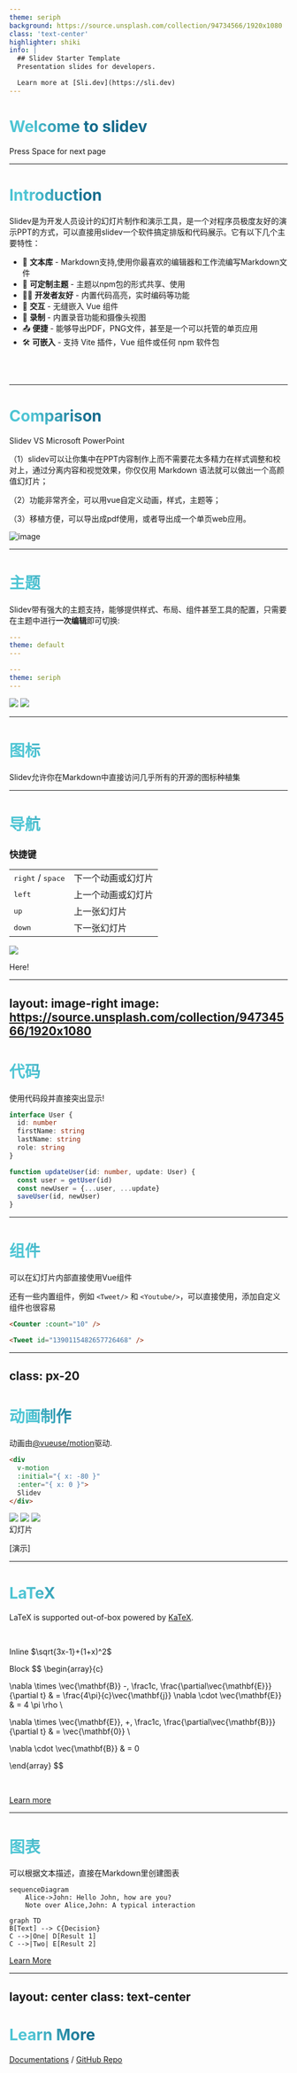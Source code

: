 ```yaml
---
theme: seriph
background: https://source.unsplash.com/collection/94734566/1920x1080
class: 'text-center'
highlighter: shiki
info: |
  ## Slidev Starter Template
  Presentation slides for developers.

  Learn more at [Sli.dev](https://sli.dev)
---
```


# Welcome to slidev


<div class="pt-5">
  <span @click="$slidev.nav.next" class="px-1 p-1 rounded cursor-pointer" hover="bg-white bg-opacity-10">
    Press Space for next page <carbon:arrow-right class="inline"/>
  </span>
</div>

<a href="https://github.com/slidevjs/slidev" target="_blank" alt="GitHub"
  class="abs-br m-6 text-xl icon-btn opacity-50 !border-none !hover:text-white">
  <carbon-logo-github />
</a>

---

# Introduction

Slidev是为开发人员设计的幻灯片制作和演示工具，是一个对程序员极度友好的演示PPT的方式，可以直接用slidev一个软件搞定排版和代码展示。它有以下几个主要特性：

- 📝 **文本库** - Markdown支持,使用你最喜欢的编辑器和工作流编写Markdown文件
- 🎨 **可定制主题** - 主题以npm包的形式共享、使用
- 🧑‍💻 **开发者友好** - 内置代码高亮，实时编码等功能
- 🤹 **交互** - 无缝嵌入 Vue 组件
- 🎥 **录制** - 内置录音功能和摄像头视图
- 📤 **便捷** - 能够导出PDF，PNG文件，甚至是一个可以托管的单页应用
- 🛠 **可嵌入** - 支持 Vite 插件，Vue 组件或任何 npm 软件包
<br>
<br>


<style>
h1 {
  background-color: #2B90B6;
  background-image: linear-gradient(50deg, #4EC5D4 10%,#146b8c 30%);
  background-size: 100%;
  -webkit-background-clip: text;
  -moz-background-clip: text;
  -webkit-text-fill-color: transparent; 
  -moz-text-fill-color: transparent;
}
</style>

---

# Comparison

Slidev VS Microsoft PowerPoint


（1）slidev可以让你集中在PPT内容制作上而不需要花太多精力在样式调整和校对上，通过分离内容和视觉效果，你仅仅用 Markdown 语法就可以做出一个高颜值幻灯片；  

（2）功能非常齐全，可以用vue自定义动画，样式，主题等； 

（3）移植方便，可以导出成pdf使用，或者导出成一个单页web应用。


![image](https://github.com/yue7615/Project/blob/main/1.png)


<style>
h1 {
  background-color: #2B90B6;
  background-image: linear-gradient(50deg, #4EC5D4 10%,#146b8c 30%);
  background-size: 100%;
  -webkit-background-clip: text;
  -moz-background-clip: text;
  -webkit-text-fill-color: transparent; 
  -moz-text-fill-color: transparent;
}
</style>
---


# 主题

Slidev带有强大的主题支持，能够提供样式、布局、组件甚至工具的配置，只需要在主题中进行**一次编辑**即可切换:

<div grid="~ cols-2 gap-2" m="-t-2">

```yaml
---
theme: default
---
```

```yaml
---
theme: seriph
---
```

<img border="rounded" src="https://github.com/slidevjs/themes/blob/main/screenshots/theme-default/01.png?raw=true">

<img border="rounded" src="https://github.com/slidevjs/themes/blob/main/screenshots/theme-seriph/01.png?raw=true">

</div>

---

# 图标

Slidev允许你在Markdown中直接访问几乎所有的开源的图标种植集


---


# 导航


### 快捷键

|     |     |
| --- | --- |
| <kbd>right</kbd> / <kbd>space</kbd>| 下一个动画或幻灯片 |
| <kbd>left</kbd> | 上一个动画或幻灯片 |
| <kbd>up</kbd> | 上一张幻灯片 |
| <kbd>down</kbd> | 下一张幻灯片 |

<img
  v-click
  class="absolute -bottom-9 -left-7 w-80 opacity-50"
  src="https://sli.dev/assets/arrow-bottom-left.svg"
/>
<p v-after class="absolute bottom-23 left-45 opacity-50 transform -rotate-9">Here!</p>

---
layout: image-right
image: https://source.unsplash.com/collection/94734566/1920x1080
---

# 代码

使用代码段并直接突出显示!

```ts {all|2|1-6|9|all}
interface User {
  id: number
  firstName: string
  lastName: string
  role: string
}

function updateUser(id: number, update: User) {
  const user = getUser(id)
  const newUser = {...user, ...update}  
  saveUser(id, newUser)
}
```

<arrow v-click="3" x1="300" y1="500"  x2="200" y2="330" color="#564" width="3" arrowSize="1" />

---

# 组件

<div grid="~ cols-2 gap-4">
<div>

可以在幻灯片内部直接使用Vue组件

还有一些内置组件，例如 `<Tweet/>` 和 `<Youtube/>`，可以直接使用，添加自定义组件也很容易

```html
<Counter :count="10" />
```

<!-- ./components/Counter.vue -->
<Counter :count="10" m="t-4" />



</div>
<div>

```html
<Tweet id="1390115482657726468" />
```

<Tweet id="1390115482657726468" scale="0.65" />

</div>
</div>

---
class: px-20
---



# 动画制作

动画由[@vueuse/motion](https://motion.vueuse.org/)驱动.

```html
<div
  v-motion
  :initial="{ x: -80 }"
  :enter="{ x: 0 }">
  Slidev
</div>
```

<div class="w-60 relative mt-6">
  <div class="relative w-40 h-40">
    <img
      v-motion
      :initial="{ x: 500, y: -100, scale: 1.5, rotate: -50 }"
      :enter="final"
      class="absolute top-0 left-0 right-0 bottom-0"
      src="https://sli.dev/logo-square.png"
    />
    <img
      v-motion
      :initial="{ y: 500, x: -100, scale: 2 }"
      :enter="final"
      class="absolute top-0 left-0 right-0 bottom-0"
      src="https://sli.dev/logo-circle.png"
    />
    <img
      v-motion
      :initial="{ x: 600, y: 400, scale: 2, rotate: 100 }"
      :enter="final"
      class="absolute top-0 left-0 right-0 bottom-0"
      src="https://sli.dev/logo-triangle.png"
    />
  </div>

  <div 
    class="text-5xl absolute top-10 left-40 text-[#2B90B6] -z-1"
    v-motion
    :initial="{ x: -80, opacity: 0}"
    :enter="{ x: 0, opacity: 1, transition: { delay: 2000, duration: 1000 } }">
    幻灯片
  </div>
</div>

<!-- vue script setup scripts can be directly used in markdown, and will only affects current page -->
<script setup lang="ts">
const final = {
  x: 0,
  y: 0,
  rotate: 0,
  scale: 1,
  transition: {
    type: 'spring',
    damping: 10,
    stiffness: 20,
    mass: 2
  }
}
</script>

<div
  v-motion
  :initial="{ x:35, y: 40, opacity: 0}"
  :enter="{ y: 0, opacity: 1, transition: { delay: 3500 } }">

[演示]

</div>

---

# LaTeX

LaTeX is supported out-of-box powered by [KaTeX](https://katex.org/).

<br>

Inline $\sqrt{3x-1}+(1+x)^2$

Block
$$
\begin{array}{c}

\nabla \times \vec{\mathbf{B}} -\, \frac1c\, \frac{\partial\vec{\mathbf{E}}}{\partial t} &
= \frac{4\pi}{c}\vec{\mathbf{j}}    \nabla \cdot \vec{\mathbf{E}} & = 4 \pi \rho \\

\nabla \times \vec{\mathbf{E}}\, +\, \frac1c\, \frac{\partial\vec{\mathbf{B}}}{\partial t} & = \vec{\mathbf{0}} \\

\nabla \cdot \vec{\mathbf{B}} & = 0

\end{array}
$$

<br>

[Learn more](https://sli.dev/guide/syntax#latex)

---

# 图表

可以根据文本描述，直接在Markdown里创建图表

<div class="grid grid-cols-2 gap-4 pt-4 -mb-6">

```mermaid {scale: 0.9}
sequenceDiagram
    Alice->John: Hello John, how are you?
    Note over Alice,John: A typical interaction
```

```mermaid {theme: 'neutral', scale: 0.8}
graph TD
B[Text] --> C{Decision}
C -->|One| D[Result 1]
C -->|Two| E[Result 2]
```

</div>

[Learn More](https://sli.dev/guide/syntax.html#diagrams)


---
layout: center
class: text-center
---

# Learn More

[Documentations](https://sli.dev) / [GitHub Repo](https://github.com/slidevjs/slidev)
